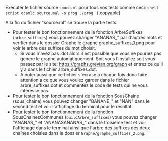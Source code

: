 Executer le fichier source `souce.ml` pour tous vos tests comme ceci:
    ```shell script
    ocamlc source.mal -o prog
    ./prog
    ```
    {.copyable}

A la fin du fichier "source.ml" se trouve la partie tests.
- Pour tester le bon fonctionnement de la fonction ArbreSuffixes (`arbre_suffixes`) vous pouvez changer
  "ANANAS_" par d'autres mots et verifier dans le dossier Graphe le graphe graphe_suffixes_1.png pour voir le arbre des suffixes du mot choisit.
    - Si vous n'avez pas .dot alors il est possible que vous ne pouriez pas genere le graphe automatiquement. Soit vous l'installez soit vous passez par le site: https://graphs.grevian.org/graph et entrez ce qu'il y a dans le fichier arbre_suffixes.dot.
    - A noter aussi que ce fichier s'ecrase a chaque fois donc faire attention a ce que vous voulez garder dans le fichier arbre_suffixes.dot et commentez le code de tests qui ne vous interesse pas.
- Pour tester le bon fonctionnement de la fonction SousChaine (sous_chaine) vous pouvez changer
  "BANANE_" et "NAN" dans le second test et voir l'affichage du terminal pour le resultat.
- Pour tester le bon fonctionnement de la fonction SousChainesCommunes (`buildArbre_suffixes`) vous
  pouvez changer "ANANAS_" et "ANANASANANAS_" dans le troisieme test et voir l'affichage dans le terminal ainsi que l'arbre des suffixes des deux chaînes choisies dans le dossier `Graphe/graphe_suffixes_2.png`.
